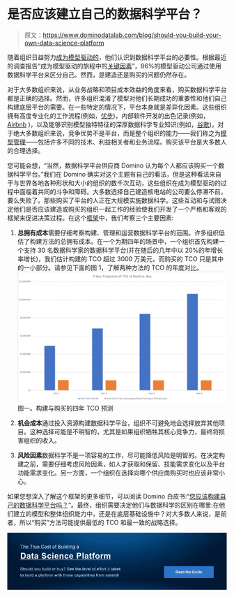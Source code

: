 # 是否应该建立自己的数据科学平台？

> 原文：<https://www.dominodatalab.com/blog/should-you-build-your-own-data-science-platform>

随着组织日益努力[成为模型驱动的](/resources/key-factors-journey-become-model-driven/)，他们认识到数据科学平台的必要性。根据最近的调查报告“成为模型驱动的旅程中的[关键因素](/resources/key-factors-journey-become-model-driven/)”，86%的模型驱动公司通过使用数据科学平台来区分自己。然而，是建造还是购买的问题仍然存在。

对于大多数组织来说，从业务战略和项目成本效益的角度来看，购买数据科学平台都是正确的选择。然而，许多组织混淆了模型对他们长期成功的重要性和他们自己构建底层平台的需要。在一些特定的情况下，平台本身就是差异化因素。这些组织拥有高度专业化的工作流程(例如，[优步](https://eng.uber.com/michelangelo/))，内部软件开发的出色记录(例如， [Airbnb](https://airbnb.io/projects/knowledge-repo/) )，以及能够识别模型独特特征的深厚数据科学专业知识(例如，[谷歌](https://ai.google/research/pubs/pub43146))。对于绝大多数组织来说，竞争优势不是平台，而是整个组织的能力——我们称之为[模型管理](/resources/model-management/)——包括许多不同的技术、利益相关者和业务流程。购买该平台是大多数人的合理选择。

您可能会想，“当然，数据科学平台供应商 Domino 认为每个人都应该购买一个数据科学平台。”我们在 Domino 确实对这个主题有自己的看法，但是这种看法来自于与世界各地各种形状和大小的组织的数千次互动，这些组织在成为模型驱动的过程中面临着共同的斗争和障碍。大多数选择自己建造核电站的公司要么停滞不前，要么失败了。那些购买了平台的人正在大规模实施数据科学。这些互动和与试图决定他们是否应该建造或购买的组织一起工作的经验使我们开发了一个严格和客观的框架来促进决策过程。在这个[框架](/resources/understanding-costs-data-science-platform/)中，我们考察三个主要因素:

1.  **总拥有成本**需要仔细考察构建、管理和运营数据科学平台的范围。许多组织低估了构建方法的总拥有成本。在一个为期四年的场景中，一个组织首先构建一个支持 30 名数据科学家的数据科学平台(并在随后的几年中以 20%的年增长率增长)，我们估计构建的 TCO 超过 3000 万美元，而购买的 TCO 只是其中的一小部分。请参见下面的图 1，了解两种方法的 TCO 的年度对比。
    ![null](img/b1dc731d8abf8cc32baf517c90415f18.png)
    图一。构建与购买的四年 TCO 预测

2.  **机会成本**通过投入资源构建数据科学平台，组织不可避免地会选择放弃其他项目。这种选择可能是不明智的，尤其是如果组织牺牲其核心竞争力，最终将损害组织的收入。
3.  **风险因素**数据科学不是一项容易的工作，尽可能降低风险是明智的。在决定构建之前，需要仔细考虑风险因素，如人才获取和保留、技能需求变化以及平台功能需求变化。另一方面，一个组织在选择向哪个供应商购买时也应该非常小心。

如果您想深入了解这个框架的更多细节，可以阅读 Domino 白皮书:“[您应该构建自己的数据科学平台吗？](/resources/understanding-costs-data-science-platform/)”。最终，组织需要决定他们与数据科学的区别在哪里:在他们建立的模型和整体组织能力中，还是在底层基础设施中？对大多数人来说，是前者，所以“购买”方法可能提供最低的 TCO 和最一致的战略选择。

[![The True Cost of Building a  Data Science Platform  Should you build or buy? See the level of effort it takes to build a platform with those capabilities from scratch Read the Guide](img/ec78987b2846b00004c35ecd3ab5764c.png)](https://cta-redirect.hubspot.com/cta/redirect/6816846/55c5cf7e-0558-4c49-8177-a3c7cbf3713a)